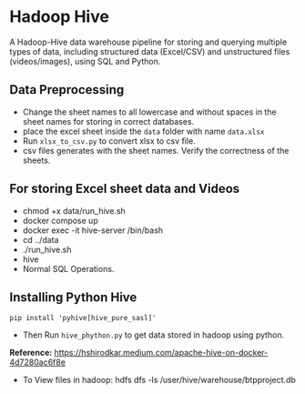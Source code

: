 # Hadoop Hive

A Hadoop-Hive data warehouse pipeline for storing and querying multiple types of data, including structured data (Excel/CSV) and unstructured files (videos/images), using SQL and Python.


## Data Preprocessing

* Change the sheet names to all lowercase and without spaces in the sheet names for storing in correct databases.
* place the excel sheet inside the `data` folder with name `data.xlsx`
* Run `xlsx_to_csv.py` to convert xlsx to csv file.
* csv files generates with the sheet names. Verify the correctness of the sheets.

## For storing Excel sheet data and Videos

* chmod +x data/run_hive.sh
* docker compose up
* docker exec -it hive-server /bin/bash
* cd ../data
* ./run_hive.sh
* hive
* Normal SQL Operations.

## Installing Python Hive

`pip install 'pyhive[hive_pure_sasl]'`

* Then Run `hive_phython.py` to get data stored in hadoop using python.

**Reference:** https://hshirodkar.medium.com/apache-hive-on-docker-4d7280ac6f8e

* To View files in hadoop: hdfs dfs -ls /user/hive/warehouse/btpproject.db
